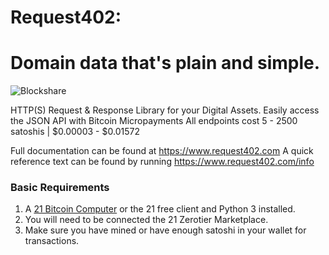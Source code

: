# Request402:
Domain data that's plain and simple.
===========================================
![Blockshare](https://machine-payable.herokuapp.com/static/img/heartbeat.ico)

HTTP(S) Request & Response Library for your Digital Assets.
Easily access the JSON API with Bitcoin Micropayments
All endpoints cost 5 - 2500 satoshis | $0.00003 - $0.01572

Full documentation can be found at https://www.request402.com
A quick reference text can be found by running https://www.request402.com/info


<h3> Basic Requirements </h3>

1. A  <a href="https://21.co">21 Bitcoin Computer</a> or the 21 free client and Python 3 installed.
2. You will need to be connected the 21 Zerotier Marketplace.
3. Make sure you have mined or have enough satoshi in your wallet for transactions.
